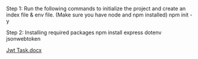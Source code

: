 Step 1: Run the following commands to initialize the project and create an index file & env file. (Make sure you have node and npm installed)
  npm init -y


Step 2: Installing required packages
  npm install express dotenv jsonwebtoken

[Jwt Task.docx](https://github.com/piyushNak/jwtTask/files/13918705/Jwt.Task.docx)

